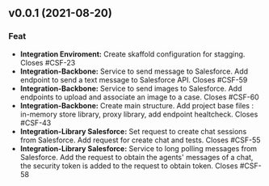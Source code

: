 
<a name="v0.0.1"></a>
## v0.0.1 (2021-08-20)

### Feat

* **Integration Enviroment:** Create skaffold configuration for stagging. Closes #CSF-23
* **Integration-Backbone:** Service to send message to Salesforce. Add endpoint to send a text message to Salesforce API. Closes #CSF-59
* **Integration-Backbone:** Service to send images to Salesforce. Add endpoints to upload and associate an image to a case. Closes #CSF-60
* **Integration-Backbone:** Create main structure. Add project  base files : in-memory store library, proxy library, add endpoint healtcheck. Closes #CSF-43
* **Integration-Library Salesforce:** Set request to create chat sessions from Salesforce. Add request for create chat and tests. Closes #CSF-55
* **Integration-Library Salesforce:** Service to long polling messages from Salesforce. Add the request to obtain the agents' messages  of a chat, the security token is added to the request to obtain token. Closes #CSF-58


